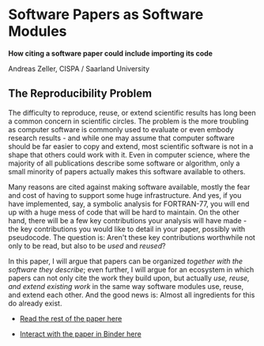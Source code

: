 # Software Papers as Software Modules

**How citing a software paper could include importing its code**

Andreas Zeller, CISPA / Saarland University

## The Reproducibility Problem

The difficulty to reproduce, reuse, or extend scientific results has long been a common concern in scientific circles.  The problem is the more troubling as computer software is commonly used to evaluate or even embody research results - and while one may assume that computer software should be far easier to copy and extend, most scientific software is not in a shape that others could work with it.  Even in computer science, where the majority of all publications describe some software or algorithm, only a small minority of papers actually makes this software available to others.

Many reasons are cited against making software available, mostly the fear and cost of having to support some huge infrastructure.  And yes, if you have implemented, say, a symbolic analysis for FORTRAN-77, you will end up with a huge mess of code that will be hard to maintain.  On the other hand, there will be a few key contributions your analysis will have made - the key contributions you would like to detail in your paper, possibly with pseudocode.  The question is: Aren't these key contributions worthwhile not only to be read, but also to be _used_ and _reused_?

In this paper, I will argue that papers can be organized _together with the software they describe_; even further, I will argue for an ecosystem in which papers can not only cite the work they build upon, but actually _use, reuse, and extend existing work_ in the same way software modules use, reuse, and extend each other.  And the good news is: Almost all ingredients for this do already exist.

* [Read the rest of the paper here](https://github.com/andreas-zeller/papers-as-modules/blob/master/Papers-as-Modules.ipynb)

* [Interact with the paper in Binder here](https://mybinder.org/v2/gh/andreas-zeller/papers-as-modules.git/master?filepath=Papers-as-Modules.ipynb)

